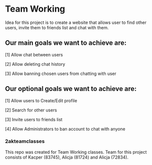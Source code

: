 # Team Working
Idea for this project is to create a website that allows user to find other users, invite them to friends list and chat with them.

## Our main goals we want to achieve are:
[1] Allow chat between users

[2] Allow deleting chat history

[3] Allow banning chosen users from chatting with user

## Our optional goals we want to achieve are:
[1] Allow users to Create/Edit profile

[2] Search for other users

[3] Invite users to friends list

[4] Allow Administrators to ban account to chat with anyone

### 2akteamclasses
This repo was created for Team Working classes. Team for this project consists of Kacper (83745), Alicja (81724) and Alicja (72834).
